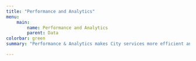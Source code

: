 ```yaml
---
title: "Performance and Analytics"
menu:
    main:
        name: Performance and Analytics
        parent: Data
colorbar: green
summary: "Performance & Analytics makes City services more efficient and accessible through data collection and analysis, strategic planning, customer engagement, and a lot of research."

---
```

